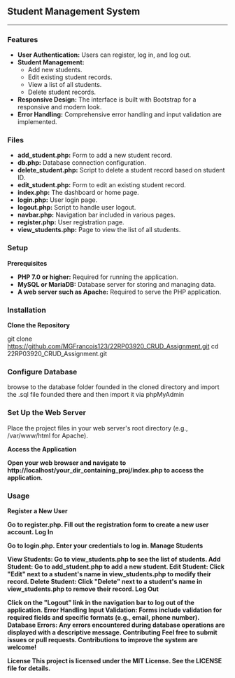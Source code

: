 <h2>Student Management System</h2>
<hr>

<h3>Features</h3>

<ul>
    <li><b>User Authentication:</b> Users can register, log in, and log out.</li>
    <li><b>Student Management:</b>
        <ul>
            <li>Add new students.</li>
            <li>Edit existing student records.</li>
            <li>View a list of all students.</li>
            <li>Delete student records.</li>
        </ul>
    </li>
    <li><b>Responsive Design:</b> The interface is built with Bootstrap for a responsive and modern look.</li>
    <li><b>Error Handling:</b> Comprehensive error handling and input validation are implemented.</li>
</ul>


<h3>Files</h3>

<ul>
    <li><b>add_student.php:</b> Form to add a new student record.</li>
    <li><b>db.php:</b> Database connection configuration.</li>
    <li><b>delete_student.php:</b> Script to delete a student record based on student ID.</li>
    <li><b>edit_student.php:</b> Form to edit an existing student record.</li>
    <li><b>index.php:</b> The dashboard or home page.</li>
    <li><b>login.php:</b> User login page.</li>
    <li><b>logout.php:</b> Script to handle user logout.</li>
    <li><b>navbar.php:</b> Navigation bar included in various pages.</li>
    <li><b>register.php:</b> User registration page.</li>
    <li><b>view_students.php:</b> Page to view the list of all students.</li>
</ul>
<h3>Setup</h3>
<b>Prerequisites</b>
<ul>
    <li><b>PHP 7.0 or higher:</b> Required for running the application.</li>
    <li><b>MySQL or MariaDB:</b> Database server for storing and managing data.</li>
    <li><b>A web server such as Apache:</b> Required to serve the PHP application.</li>
</ul>

<h3>Installation</h3>
<b>Clone the Repository</b>

git clone https://github.com/MGFrancois123/22RP03920_CRUD_Assignment.git
cd 22RP03920_CRUD_Assignment.git

<h3>Configure Database</h3>

browse to the database folder founded in the cloned directory and import the .sql file founded there and then import it via phpMyAdmin

<h3>Set Up the Web Server</h3>

Place the project files in your web server's root directory (e.g., /var/www/html for Apache).

<b>Access the Application<b>

Open your web browser and navigate to http://localhost/your_dir_containing_proj/index.php to access the application.

<h3>Usage</h3>
<b>Register a New User</b>

Go to register.php.
Fill out the registration form to create a new user account.
Log In

Go to login.php.
Enter your credentials to log in.
Manage Students

View Students: Go to view_students.php to see the list of students.
Add Student: Go to add_student.php to add a new student.
Edit Student: Click "Edit" next to a student's name in view_students.php to modify their record.
Delete Student: Click "Delete" next to a student's name in view_students.php to remove their record.
Log Out

Click on the "Logout" link in the navigation bar to log out of the application.
Error Handling
Input Validation: Forms include validation for required fields and specific formats (e.g., email, phone number).
Database Errors: Any errors encountered during database operations are displayed with a descriptive message.
Contributing
Feel free to submit issues or pull requests. Contributions to improve the system are welcome!

License
This project is licensed under the MIT License. See the LICENSE file for details.

